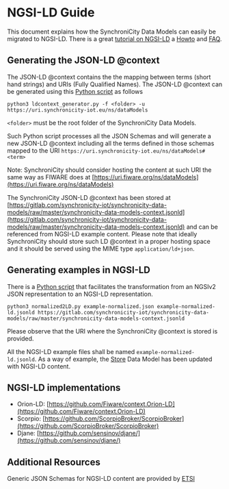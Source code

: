 # NGSI-LD Guide 

This document explains how the SynchroniCity Data Models can easily be migrated
to NGSI-LD. There is a great 
[tutorial on NGSI-LD](https://github.com/FIWARE/tutorials.Linked-Data) 
a [Howto](https://github.com/FIWARE/dataModels/blob/master/specs/howto.md) 
and [FAQ](https://github.com/FIWARE/dataModels/blob/master/specs/ngsi-ld_faq.md). 


## Generating the JSON-LD @context 

The JSON-LD @context contains the the mapping between terms (short hand strings)
and URIs (Fully Qualified Names). The JSON-LD @context can be generated 
using this [Python script](https://github.com/FIWARE/dataModels/blob/master/tools/ldcontext_generator.py) as follows

```
python3 ldcontext_generator.py -f <folder> -u https://uri.synchronicity-iot.eu/ns/dataModels
```

`<folder>` must be the root folder of the SynchroniCity Data Models. 

Such Python script processes all the JSON Schemas and will generate a new 
JSON-LD @context including all the terms defined in those schemas 
mapped to the URI `https://uri.synchronicity-iot.eu/ns/dataModels#<term>`

Note: SynchroniCity should consider hosting the content at such URI the same 
way as FIWARE does at [https://uri.fiware.org/ns/dataModels](https://uri.fiware.org/ns/dataModels) 

The SynchroniCity JSON-LD @context has been stored at 
[https://gitlab.com/synchronicity-iot/synchronicity-data-models/raw/master/synchronicity-data-models-context.jsonld](https://gitlab.com/synchronicity-iot/synchronicity-data-models/raw/master/synchronicity-data-models-context.jsonld) 
and can be referenced from NGSI-LD example content. Please note that ideally 
SynchroniCity should store such LD @context in a proper hosting space and it 
should be served using the MIME type `application/ld+json`. 

## Generating examples in NGSI-LD

There is a 
[Python script](https://github.com/FIWARE/dataModels/blob/master/tools/normalized2LD.py) 
that facilitates the transformation from an NGSIv2 JSON representation 
to an NGSI-LD representation. 

```
python3 normalized2LD.py example-normalized.json example-normalized-ld.jsonld https://gitlab.com/synchronicity-iot/synchronicity-data-models/raw/master/synchronicity-data-models-context.jsonld
```

Please observe that the URI where the SynchroniCity @context is stored is provided. 

All the NGSI-LD example files shall be named `example-normalized-ld.jsonld`. As
a way of example, the [Store](https://gitlab.com/synchronicity-iot/synchronicity-data-models/tree/master/PointOfInterest/Store) 
Data Model has been updated with NGSI-LD content. 

## NGSI-LD implementations

-   Orion-LD: [https://github.com/Fiware/context.Orion-LD](https://github.com/Fiware/context.Orion-LD)
-   Scorpio:  [https://github.com/ScorpioBroker/ScorpioBroker](https://github.com/ScorpioBroker/ScorpioBroker)
-   Djane:    [https://github.com/sensinov/djane/](https://github.com/sensinov/djane/)

## Additional Resources

Generic JSON Schemas for NGSI-LD content are provided by [ETSI](https://forge.etsi.org/rep/NGSI-LD/NGSI-LD/tree/master/schema)